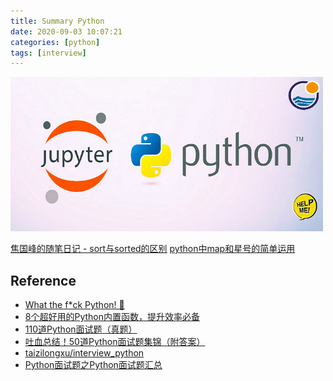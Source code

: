 ```yaml
---
title: Summary Python
date: 2020-09-03 10:07:21
categories: [python]
tags: [interview]
---
```


<img src="/images/python/language/ipython.logo.png" width="500" alt="" />

<!-- more -->

[焦国峰的随笔日记 - sort与sorted的区别](https://www.cnblogs.com/clement-jiao/p/9095699.html)
[python中map和星号的简单运用](https://blog.csdn.net/weixin_42317507/article/details/90342139)

## Reference

- [What the f*ck Python! 🐍](https://github.com/leisurelicht/wtfpython-cn)
- [8个超好用的Python内置函数，提升效率必备](https://zhuanlan.zhihu.com/p/131347854)
- [110道Python面试题（真题）](https://zhuanlan.zhihu.com/p/54430650)
- [吐血总结！50道Python面试题集锦（附答案）](https://blog.csdn.net/sinat_38682860/article/details/94763641)
- [taizilongxu/interview_python](https://github.com/taizilongxu/interview_python)
- [Python面试题之Python面试题汇总](https://www.cnblogs.com/JetpropelledSnake/p/9396511.html)